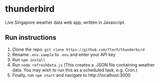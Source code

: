 # thunderbird
Live Singapore weather data web app, written in Javascript.

## Run instructions
1. Clone the repo: `git clone https://github.com/fterh/thunderbird`
2. Rename `.env.sample` to `.env` and enter your API key
3. Run `npm install`
4. Run `node refreshData.js` (This creates a .JSON file containing weather data. You may wish to run this as a scheduled task, e.g. Cron.)
4. Finally, run `npm start` and navigate to http://localhost:3000
